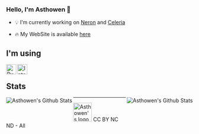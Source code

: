 ### Hello, I'm Asthowen 👋

- 💡 I’m currently working on [Neron](https://github.com/NeronApp) and [Celeria](https://github.com/Asthowen/Celeria-music-player)

- 🔥 My WebSite is available [here](https://asthowen.com)


## I'm using

<img align="left" alt="PyCharm Professional" width="27px" src="https://img.asthowen.fr/PyCharm"/>
<img align="left" alt="Intellij Ultimate" width="27px" src="https://img.asthowen.fr/IntelIJ"/>
<br/>

## Stats

<img align="left" alt="Asthowen's Github Stats" src="https://github-readme-stats.vercel.app/api/top-langs/?username=Asthowen&show_icons=true&layout=compact&hide_border=true&theme=tokyonight" />
<img align="right" alt="Asthowen's Github Stats" src="https://github-readme-stats.vercel.app/api?username=Asthowen&show_icons=true&hide_border=true&theme=tokyonight" />

---

<img alt="Asthowen's logo" src="https://avatars.githubusercontent.com/u/59535754?s=460&u=e901e8df9b0172b7402362b867bdefbadb7ee7fd&v=4" width="50px" />
CC BY NC ND - All
